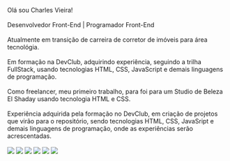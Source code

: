 Olá sou Charles Vieira!
<br>
<br>
Desenvolvedor Front-End | Programador Front-End
<br>
<br>
Atualmente em transição de carreira de corretor de imóveis para área  tecnológia.
<br>
<br>
Em formação na DevClub, adquirindo experiência, seguindo a trilha FullStack, usando tecnologias HTML, CSS, JavaScript e demais linguagens de programação.
<br>
<br>
Como freelancer, meu primeiro trabalho, para foi para um Studio de Beleza El Shaday usando tecnologia HTML e CSS.
<br>
<br>
Experiência adquirida pela formação no DevClub, em criação de projetos que virão para o repositório, sendo tecnologias HTML, CSS, JavaSript e demais linguagens de programação, onde as experiências serão acrescentadas.
<br>
<br>
<img src="https://img.shields.io/badge/HTML-239120?style=for-the-badge&logo=html5&logoColor=white">
<img src="https://img.shields.io/badge/CSS-239120?&style=for-the-badge&logo=css3&logoColor=white">
<img src="https://img.shields.io/badge/JavaScript-F7DF1E?style=for-the-badge&logo=javascript&logoColor=black">
<img src="https://img.shields.io/badge/LinkedIn-0077B5?style=for-the-badge&logo=linkedin&logoColor=white">
<img src="https://img.shields.io/badge/GitHub-100000?style=for-the-badge&logo=github&logoColor=whit">
<img src="https://img.shields.io/badge/WhatsApp-25D366?style=for-the-badge&logo=whatsapp&logoColor=white">
